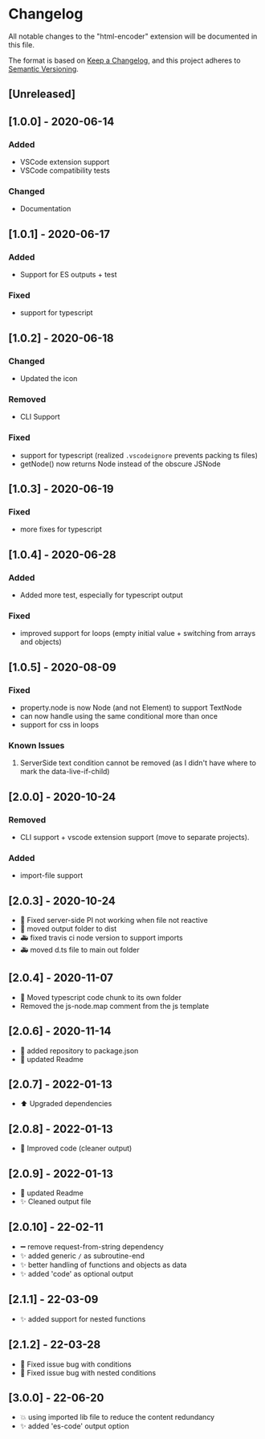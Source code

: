 # Changelog

All notable changes to the "html-encoder" extension will be documented in this file.

The format is based on [Keep a Changelog](https://keepachangelog.com/en/1.0.0/),
and this project adheres to [Semantic Versioning](https://semver.org/spec/v2.0.0.html).

## [Unreleased]

## [1.0.0] - 2020-06-14

### Added

- VSCode extension support
- VSCode compatibility tests

### Changed

- Documentation

## [1.0.1] - 2020-06-17

### Added

- Support for ES outputs + test

### Fixed

- support for typescript

## [1.0.2] - 2020-06-18

### Changed

- Updated the icon

### Removed

- CLI Support

### Fixed

- support for typescript (realized `.vscodeignore` prevents packing ts files)
- getNode() now returns Node instead of the obscure JSNode

## [1.0.3] - 2020-06-19

### Fixed

- more fixes for typescript

## [1.0.4] - 2020-06-28

### Added

- Added more test, especially for typescript output

### Fixed

- improved support for loops (empty initial value + switching from arrays and objects)

## [1.0.5] - 2020-08-09

### Fixed

- property.node is now Node (and not Element) to support TextNode
- can now handle using the same conditional more than once
- support for css in loops

### Known Issues

1. ServerSide text condition cannot be removed (as I didn't have where to mark the data-live-if-child)

## [2.0.0] - 2020-10-24

### Removed

- CLI support + vscode extension support (move to separate projects).

### Added

- import-file support

## [2.0.3] - 2020-10-24

- 🐛 Fixed server-side PI not working when file not reactive
- 🎨 moved output folder to dist
- 🚑 fixed travis ci node version to support imports
- 🚑 moved d.ts file to main out folder

## [2.0.4] - 2020-11-07

- 🚚 Moved typescript code chunk to its own folder
- Removed the js-node.map comment from the js template

## [2.0.6] - 2020-11-14

- 📝 added repository to package.json
- 📝 updated Readme

## [2.0.7] - 2022-01-13

- ⬆️ Upgraded dependencies

## [2.0.8] - 2022-01-13

- 🎨  Improved code (cleaner output)

## [2.0.9] - 2022-01-13

- 📝 updated Readme
- ✨ Cleaned output file

## [2.0.10] - 22-02-11

- ➖ remove request-from-string dependency
- ✨ added generic `/` as subroutine-end
- ✨ better handling of functions and objects as data
- ✨ added 'code' as optional output

## [2.1.1] - 22-03-09

- ✨ added support for nested functions

## [2.1.2] - 22-03-28

- 🐛 Fixed issue bug with conditions
- 🐛 Fixed issue bug with nested conditions

## [3.0.0] - 22-06-20

- 💥 using imported lib file to reduce the content redundancy
- ✨ added 'es-code' output option
